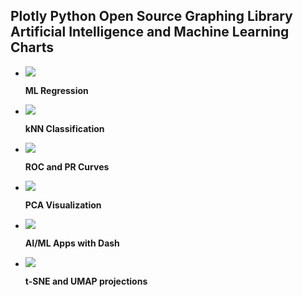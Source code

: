 ## Plotly Python Open Source Graphing Library Artificial Intelligence and Machine Learning Charts

<div class="grid cards" markdown>

-   [![](https://images.plot.ly/plotly-documentation/thumbnail/ml-regression.png)](ml-regression.md)

    **ML Regression**


-   [![](https://images.plot.ly/plotly-documentation/thumbnail/knn-classification.png)](ml-knn.md)

    **kNN Classification**


-   [![](https://images.plot.ly/plotly-documentation/thumbnail/ml-roc-pr.png)](ml-roc-pr.md)

    **ROC and PR Curves**


-   [![](https://images.plot.ly/plotly-documentation/thumbnail/ml-pca.png)](ml-pca.md)

    **PCA Visualization**


-   [![](https://images.plot.ly/plotly-documentation/thumbnail/ml_apps.png)](https://plotly.com/building-machine-learning-web-apps-in-python/)

    **AI/ML Apps with Dash**


-   [![](https://images.plot.ly/plotly-documentation/thumbnail/tsne-umap-projections.png)](ml-tsne-umap-projections.md)

    **t-SNE and UMAP projections**


</div>